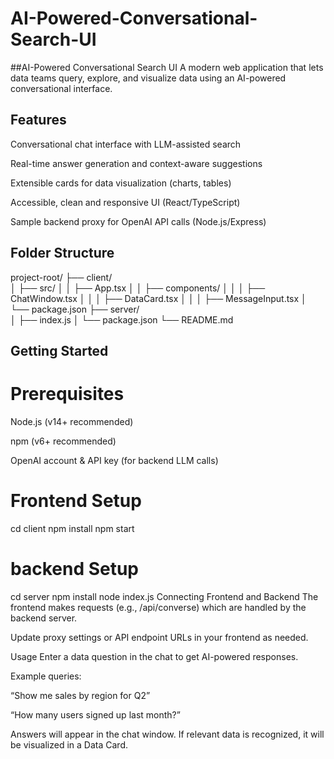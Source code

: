 # AI-Powered-Conversational-Search-UI
##AI-Powered Conversational Search UI
A modern web application that lets data teams query, explore, and visualize data using an AI-powered conversational interface.

## Features
Conversational chat interface with LLM-assisted search

Real-time answer generation and context-aware suggestions

Extensible cards for data visualization (charts, tables)

Accessible, clean and responsive UI (React/TypeScript)

Sample backend proxy for OpenAI API calls (Node.js/Express)

## Folder Structure
project-root/
  ├── client/        
  │   ├── src/
  │   │   ├── App.tsx
  │   │   ├── components/
  │   │   │   ├── ChatWindow.tsx
  │   │   │   ├── DataCard.tsx
  │   │   │   ├── MessageInput.tsx
  │   └── package.json
  ├── server/       
  │   ├── index.js
  │   └── package.json
  └── README.md
  ## Getting Started
# Prerequisites
Node.js (v14+ recommended)

npm (v6+ recommended)

OpenAI account & API key (for backend LLM calls)

# Frontend Setup
cd client
npm install
npm start
# backend Setup
cd server
npm install
node index.js
Connecting Frontend and Backend
The frontend makes requests (e.g., /api/converse) which are handled by the backend server.

Update proxy settings or API endpoint URLs in your frontend as needed.

Usage
Enter a data question in the chat to get AI-powered responses.

Example queries:

“Show me sales by region for Q2”

“How many users signed up last month?”

Answers will appear in the chat window. If relevant data is recognized, it will be visualized in a Data Card.


